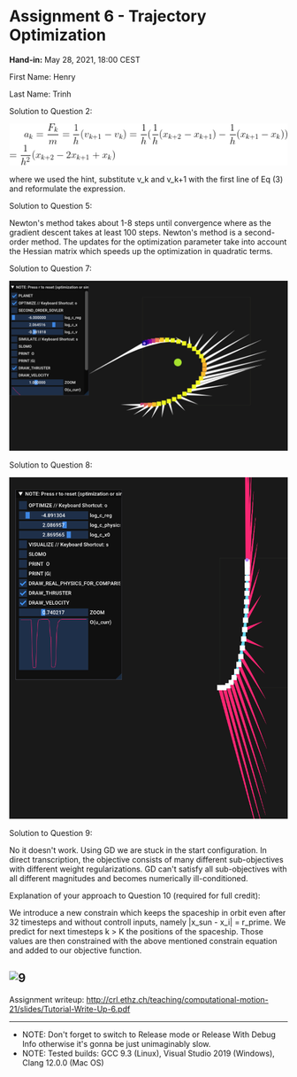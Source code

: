 # Assignment 6 - Trajectory Optimization

**Hand-in:** May 28, 2021, 18:00 CEST 

First Name: Henry

Last Name: Trinh

Solution to Question 2:

![2](results/2.png)

where we used the hint, substitute v_k and v_k+1 with the first line of Eq (3) and reformulate the expression.

Solution to Question 5:

Newton's method takes about 1-8 steps until convergence where as the gradient descent takes at least 100 steps.
Newton's method is a second-order method. The updates for the optimization parameter take into account the Hessian matrix which speeds up the optimization in quadratic terms.

Solution to Question 7:

![7](results/7.png)

Solution to Question 8:

![8](results/8.png)

Solution to Question 9:

No it doesn't work. Using GD we are stuck in the start configuration. In direct transcription, the objective consists of many different sub-objectives with different weight regularizations. GD can't satisfy all sub-objectives with all different magnitudes and becomes numerically ill-conditioned.

Explanation of your approach to Question 10 (required for full credit):

We introduce a new constrain which keeps the spaceship in orbit even after 32 timesteps and without controll inputs, namely |x_sun - x_i| = r_prime. We predict for next timesteps k > K the positions of the spaceship. Those values are then constrained with the above mentioned constrain equation and added to our objective function.

![9](results/10.gif)
---

Assignment writeup: http://crl.ethz.ch/teaching/computational-motion-21/slides/Tutorial-Write-Up-6.pdf

---

- NOTE: Don't forget to switch to Release mode or Release With Debug Info otherwise it's gonna be just unimaginably slow.
- NOTE: Tested builds: GCC 9.3 (Linux), Visual Studio 2019 (Windows), Clang 12.0.0 (Mac OS)
